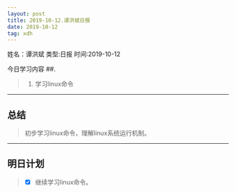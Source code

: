 ```yaml
---
layout: post
title: 2019-10-12.谭洪斌日报
date: 2019-10-12
tag: xdh
---
```


姓名：谭洪斌
类型:日报
时间:2019-10-12

今日学习内容 ##.  

>1. 学习linux命令
>

* * *
## 总结 ##
> 初步学习linux命令，理解linux系统运行机制。
* * *
## 明日计划 ##
> - [x] 继续学习linux命令。

